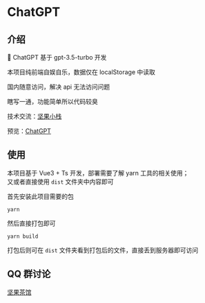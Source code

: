 # ChatGPT

## 介绍

🤪 ChatGPT 基于 gpt-3.5-turbo 开发

本项目纯前端自娱自乐，数据仅在 localStorage 中读取

国内随意访问，解决 api 无法访问问题

瞎写一通，功能简单所以代码较臭

技术交流：[坚果小栈](https://jq.qq.com/?_wv=1027&k=Mh7ah6Dd)

预览：[ChatGPT](https://chatgpt.n0ts.cn/)



## 使用

本项目基于 Vue3 + Ts 开发，部署需要了解 yarn 工具的相关使用；  
又或者直接使用 `dist` 文件夹中内容即可

首先安装此项目需要的包

```shell
yarn
```

然后直接打包即可

```shell
yarn build
```

打包后则可在 `dist` 文件夹看到打包后的文件，直接丢到服务器即可访问



## QQ 群讨论

[坚果茶馆](https://jq.qq.com/?_wv=1027&k=Mh7ah6Dd)
